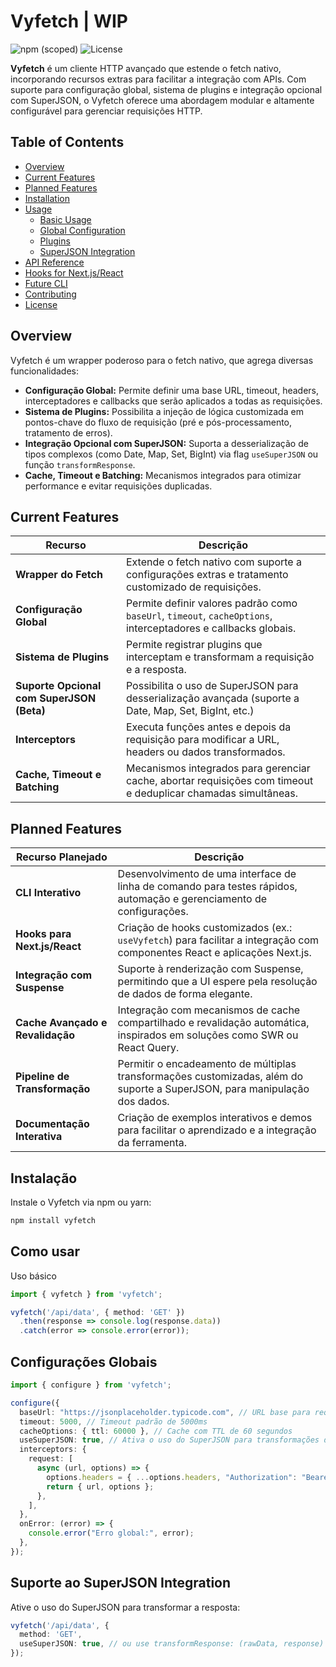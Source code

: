 # Vyfetch | WIP

![npm (scoped)](https://img.shields.io/npm/v/vyfetch) ![License](https://img.shields.io/npm/l/vyfetch)

**Vyfetch** é um cliente HTTP avançado que estende o fetch nativo, incorporando recursos extras para facilitar a integração com APIs. Com suporte para configuração global, sistema de plugins e integração opcional com SuperJSON, o Vyfetch oferece uma abordagem modular e altamente configurável para gerenciar requisições HTTP.

## Table of Contents

- [Overview](#overview)
- [Current Features](#current-features)
- [Planned Features](#planned-features)
- [Installation](#installation)
- [Usage](#usage)
  - [Basic Usage](#basic-usage)
  - [Global Configuration](#global-configuration)
  - [Plugins](#plugins)
  - [SuperJSON Integration](#superjson-integration)
- [API Reference](#api-reference)
- [Hooks for Next.js/React](#hooks-for-nextjsreact)
- [Future CLI](#future-cli)
- [Contributing](#contributing)
- [License](#license)

## Overview

Vyfetch é um wrapper poderoso para o fetch nativo, que agrega diversas funcionalidades:
- **Configuração Global:** Permite definir uma base URL, timeout, headers, interceptadores e callbacks que serão aplicados a todas as requisições.
- **Sistema de Plugins:** Possibilita a injeção de lógica customizada em pontos-chave do fluxo de requisição (pré e pós-processamento, tratamento de erros).
- **Integração Opcional com SuperJSON:** Suporta a desserialização de tipos complexos (como Date, Map, Set, BigInt) via flag `useSuperJSON` ou função `transformResponse`.
- **Cache, Timeout e Batching:** Mecanismos integrados para otimizar performance e evitar requisições duplicadas.

## Current Features

| Recurso                            | Descrição                                                                                                     |
|------------------------------------|---------------------------------------------------------------------------------------------------------------|
| **Wrapper do Fetch**               | Extende o fetch nativo com suporte a configurações extras e tratamento customizado de requisições.              |
| **Configuração Global**            | Permite definir valores padrão como `baseUrl`, `timeout`, `cacheOptions`, interceptadores e callbacks globais.  |
| **Sistema de Plugins**             | Permite registrar plugins que interceptam e transformam a requisição e a resposta.                              |
| **Suporte Opcional com SuperJSON (Beta)** | Possibilita o uso de SuperJSON para desserialização avançada (suporte a Date, Map, Set, BigInt, etc.)            |
| **Interceptors**                   | Executa funções antes e depois da requisição para modificar a URL, headers ou dados transformados.              |
| **Cache, Timeout e Batching**      | Mecanismos integrados para gerenciar cache, abortar requisições com timeout e deduplicar chamadas simultâneas.   |

## Planned Features

| Recurso Planejado                  | Descrição                                                                                                               |
|------------------------------------|-------------------------------------------------------------------------------------------------------------------------|
| **CLI Interativo**                 | Desenvolvimento de uma interface de linha de comando para testes rápidos, automação e gerenciamento de configurações.   |
| **Hooks para Next.js/React**       | Criação de hooks customizados (ex.: `useVyfetch`) para facilitar a integração com componentes React e aplicações Next.js. |
| **Integração com Suspense**        | Suporte à renderização com Suspense, permitindo que a UI espere pela resolução de dados de forma elegante.                 |
| **Cache Avançado e Revalidação**   | Integração com mecanismos de cache compartilhado e revalidação automática, inspirados em soluções como SWR ou React Query.  |
| **Pipeline de Transformação**      | Permitir o encadeamento de múltiplas transformações customizadas, além do suporte a SuperJSON, para manipulação dos dados.  |
| **Documentação Interativa**        | Criação de exemplos interativos e demos para facilitar o aprendizado e a integração da ferramenta.                         |

## Instalação

Instale o Vyfetch via npm ou yarn:

```bash
npm install vyfetch
```

## Como usar
Uso básico

```typescript
import { vyfetch } from 'vyfetch';

vyfetch('/api/data', { method: 'GET' })
  .then(response => console.log(response.data))
  .catch(error => console.error(error));
```

## Configurações Globais

```typescript
import { configure } from 'vyfetch';

configure({
  baseUrl: "https://jsonplaceholder.typicode.com", // URL base para requisições relativas
  timeout: 5000, // Timeout padrão de 5000ms
  cacheOptions: { ttl: 60000 }, // Cache com TTL de 60 segundos
  useSuperJSON: true, // Ativa o uso do SuperJSON para transformações de resposta
  interceptors: {
    request: [
      async (url, options) => {
        options.headers = { ...options.headers, "Authorization": "Bearer TOKEN_GLOBAL" };
        return { url, options };
      },
    ],
  },
  onError: (error) => {
    console.error("Erro global:", error);
  },
});
```

## Suporte ao SuperJSON Integration
Ative o uso do SuperJSON para transformar a resposta:
```typescript
vyfetch('/api/data', {
  method: 'GET',
  useSuperJSON: true, // ou use transformResponse: (rawData, response) => SuperJSON.parse(rawData)
});
```
